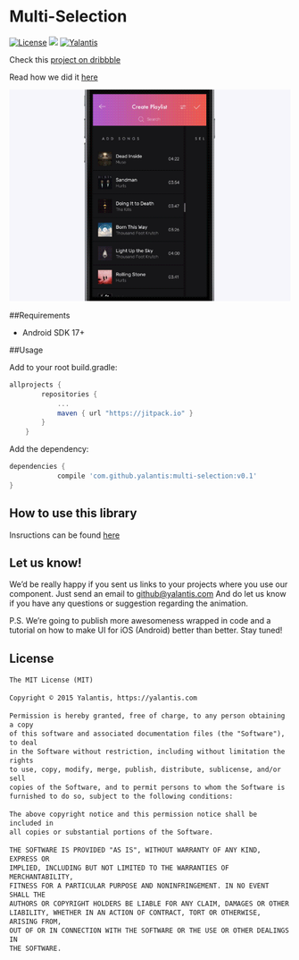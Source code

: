 # Multi-Selection

[![License](http://img.shields.io/badge/license-MIT-green.svg?style=flat)]()
[![](https://jitpack.io/v/yalantis/multi-selection.svg)](https://jitpack.io/#yalantis/multi-selection)
[![Yalantis](https://raw.githubusercontent.com/Yalantis/PullToRefresh/develop/PullToRefreshDemo/Resources/badge_dark.png)](https://yalantis.com/?utm_source=github)

Check this [project on dribbble](https://dribbble.com/shots/2904577-Multi-Selection-Experiment)

Read how we did it [here](https://yalantis.com/blog/how-we-created-a-multiselection-solution-for-android/)

<img src="imgs/dribble.gif"/>

##Requirements
- Android SDK 17+

##Usage

Add to your root build.gradle:
```Groovy
allprojects {
		repositories {
			...
			maven { url "https://jitpack.io" }
		}
	}
```

Add the dependency:
```Groovy
dependencies {
	        compile 'com.github.yalantis:multi-selection:v0.1'
}
```

## How to use this library

Insructions can be found [here](https://yalantis.com/blog/how-we-created-a-multiselection-solution-for-android/)

## Let us know!

We’d be really happy if you sent us links to your projects where you use our component. Just send an email to github@yalantis.com And do let us know if you have any questions or suggestion regarding the animation. 

P.S. We’re going to publish more awesomeness wrapped in code and a tutorial on how to make UI for iOS (Android) better than better. Stay tuned!

## License

	The MIT License (MIT)

	Copyright © 2015 Yalantis, https://yalantis.com

	Permission is hereby granted, free of charge, to any person obtaining a copy
	of this software and associated documentation files (the "Software"), to deal
	in the Software without restriction, including without limitation the rights
	to use, copy, modify, merge, publish, distribute, sublicense, and/or sell
	copies of the Software, and to permit persons to whom the Software is
	furnished to do so, subject to the following conditions:

	The above copyright notice and this permission notice shall be included in
	all copies or substantial portions of the Software.

	THE SOFTWARE IS PROVIDED "AS IS", WITHOUT WARRANTY OF ANY KIND, EXPRESS OR
	IMPLIED, INCLUDING BUT NOT LIMITED TO THE WARRANTIES OF MERCHANTABILITY,
	FITNESS FOR A PARTICULAR PURPOSE AND NONINFRINGEMENT. IN NO EVENT SHALL THE
	AUTHORS OR COPYRIGHT HOLDERS BE LIABLE FOR ANY CLAIM, DAMAGES OR OTHER
	LIABILITY, WHETHER IN AN ACTION OF CONTRACT, TORT OR OTHERWISE, ARISING FROM,
	OUT OF OR IN CONNECTION WITH THE SOFTWARE OR THE USE OR OTHER DEALINGS IN
	THE SOFTWARE.

